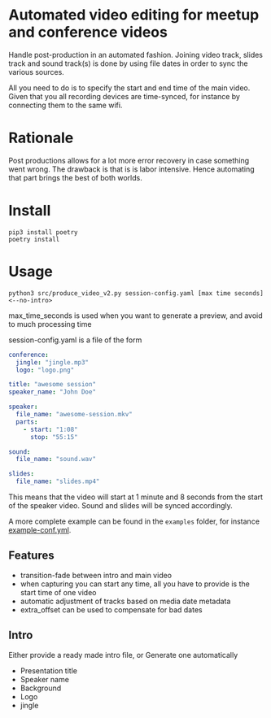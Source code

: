 # Automated video editing for meetup and conference videos
Handle post-production in an automated fashion. Joining video track, slides track and sound track(s) 
is done by using file dates in order to sync the various sources.

All you need to do is to specify the start and end time of the main video. Given that you all recording
devices are time-synced, for instance by connecting them to the same wifi.

# Rationale
Post productions allows for a lot more error recovery in case something went wrong.
The drawback is that is is labor intensive. Hence automating that part brings the best 
of both worlds.

# Install
    pip3 install poetry
    poetry install

# Usage 
    python3 src/produce_video_v2.py session-config.yaml [max time seconds] <--no-intro> 

max_time_seconds is used when you want to generate a preview, and avoid to much processing time

session-config.yaml is a file of the form

```yaml
conference:
  jingle: "jingle.mp3"
  logo: "logo.png"

title: "awesome session"
speaker_name: "John Doe"

speaker:
  file_name: "awesome-session.mkv"
  parts:
    - start: "1:08"
      stop: "55:15"

sound:
  file_name: "sound.wav"

slides:
  file_name: "slides.mp4"
```

This means that the video will start at 1 minute and 8 seconds from the start of the speaker video. 
Sound and slides will be synced accordingly. 

A more complete example can be found in the `examples` folder, for instance [example-conf.yml](examples/example-conf.yml).

## Features
* transition-fade between intro and main video
* when capturing you can start any time, all you have to provide is the start time of one video
* automatic adjustment of tracks based on media date metadata
* extra_offset can be used to compensate for bad dates

## Intro
Either provide a ready made intro file, or
Generate one automatically 

* Presentation title
* Speaker name
* Background
* Logo
* jingle


